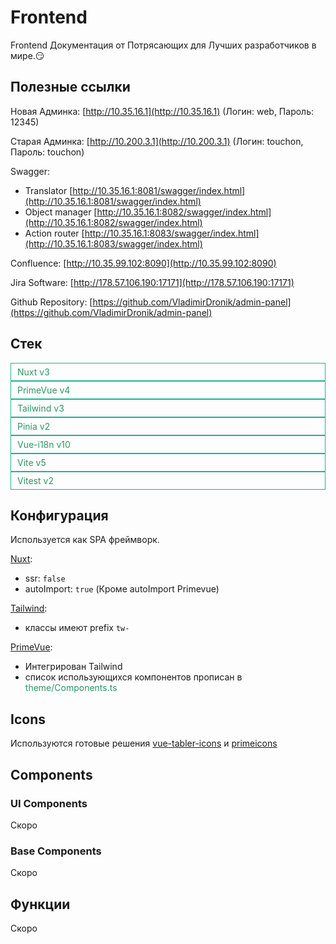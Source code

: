 # Frontend
 
Frontend Документация от Потрясающих для Лучших разработчиков в мире.😏

## Полезные ссылки

Новая Админка: [http://10.35.16.1](http://10.35.16.1) (Логин: web, Пароль: 12345)

Старая Админка: [http://10.200.3.1](http://10.200.3.1) (Логин: touchon, Пароль: touchon)

Swagger: 
- Translator [http://10.35.16.1:8081/swagger/index.html](http://10.35.16.1:8081/swagger/index.html)
- Object manager [http://10.35.16.1:8082/swagger/index.html](http://10.35.16.1:8082/swagger/index.html)
- Action router [http://10.35.16.1:8083/swagger/index.html](http://10.35.16.1:8083/swagger/index.html)

Confluence: [http://10.35.99.102:8090](http://10.35.99.102:8090)

Jira Software: [http://178.57.106.190:17171](http://178.57.106.190:17171)

Github Repository: [https://github.com/VladimirDronik/admin-panel](https://github.com/VladimirDronik/admin-panel)

## Стек
<style lang="scss">
@tailwind utilities;

.tw-text-primary {
  color: var(--vp-c-accent, #299764);
}
.tw-bg-primary {
  color: var(--vp-c-accent, #299764);
}
.tag {
  padding: 5px 10px;
  border: 1px solid #19B58F;
}
</style>
<div class="tw-flex tw-gap-2 tw-pt-2">
  <div class="tag tw-rounded-lg tw-text-primary">Nuxt v3</div>
  <div class="tag tw-rounded-lg tw-text-primary">PrimeVue v4</div>
  <div class="tag tw-rounded-lg tw-text-primary">Tailwind v3</div>
  <div class="tag tw-rounded-lg tw-text-primary">Pinia v2</div>
  <div class="tag tw-rounded-lg tw-text-primary">Vue-i18n v10</div>
  <div class="tag tw-rounded-lg tw-text-primary">Vite v5</div>
  <div class="tag tw-rounded-lg tw-text-primary">Vitest v2</div>
</div>

## Конфигурация

Используется как SPA фреймворк.

[Nuxt](https://nuxt.com/):
- ssr: ``false``
- autoImport: ``true`` (Кроме autoImport Primevue)

[Tailwind](https://tailwindcss.com/):
- классы имеют prefix ``tw-``

[PrimeVue](https://primevue.org/setup/):
- Интегрирован Tailwind
- список использующихся компонентов прописан в <span class="tw-text-primary">theme/Components.ts</span>

## Icons

Используются готовые решения 
[vue-tabler-icons](https://tabler.io/icons)
и
[primeicons](https://primevue.org/icons/#list)

## Components

### UI Components

Скоро

### Base Components

Скоро

## Функции

Скоро